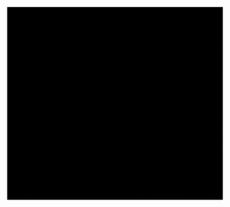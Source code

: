 
<img src="https://raw.githubusercontent.com/mustafakamal88/mustafakamal88/main/images/banner.gif" alt="MasterHead" width="1000" height="450"/>
